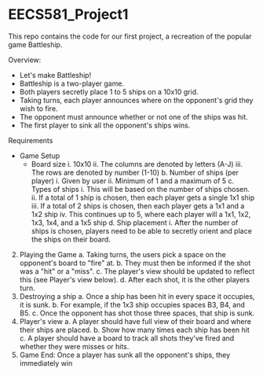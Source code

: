 # EECS581_Project1
This repo contains the code for our first project, a recreation of the popular game Battleship.

Overview:
- Let's make Battleship!
- Battleship is a two-player game.
- Both players secretly place 1 to 5 ships on a 10x10 grid.
- Taking turns, each player announces where on the opponent's grid they wish to fire.
- The opponent must announce whether or not one of the ships was hit.
- The first player to sink all the opponent's ships wins.

Requirements
- Game Setup
  - Board size
    i. 10x10
    ii. The columns are denoted by letters (A-J)
    iii. The rows are denoted by number (1-10)
  b. Number of ships (per player)
    i. Given by user
    ii. Minimum of 1 and a maximum of 5
  c. Types of ships
    i. This will be based on the number of ships chosen.
    ii. If a total of 1 ship is chosen, then each player gets a single 1x1 ship
    iii. If a total of 2 ships is chosen, then each player gets a 1x1 and a 1x2 ship
    iv. This continues up to 5, where each player will a 1x1, 1x2, 1x3, 1x4, and a 1x5 ship
  d. Ship placement
    i. After the number of ships is chosen, players need to be able to secretly orient and place the ships on their board.
2. Playing the Game
  a. Taking turns, the users pick a space on the opponent's board to "fire" at.
  b. They must then be informed if the shot was a "hit" or a "miss".
  c. The player's view should be updated to reflect this (see Player's view below).
  d. After each shot, it is the other players turn.
3. Destroying a ship
  a. Once a ship has been hit in every space it occupies, it is sunk.
  b. For example, if the 1x3 ship occupies spaces B3, B4, and B5.
  c. Once the opponent has shot those three spaces, that ship is sunk.
4. Player's view
  a. A player should have full view of their board and where their ships are placed.
  b. Show how many times each ship has been hit
  c. A player should have a board to track all shots they've fired and whether they were
misses or hits.
5. Game End: Once a player has sunk all the opponent's ships, they immediately win
